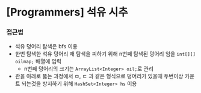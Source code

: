 # [Programmers] 석유 시추

### 접근법

- 석유 덩어리 탐색은 bfs 이용
- 한번 탐색한 석유 덩어리 재 탐색을 피하기 위해 n번째 탐색된 덩어리 임을 ```int[][] oilmap;``` 배열에 입력
  - n번째 덩어리의 크기는 ```ArrayList<Integer> oil;```로 관리
- 관을 아래로 뚫는 과정에서 ㅁ, ㄷ 과 같은 형식으로 덩어리가 있을때 두번이상 카운트 되는것을 방지하기 위해 ```HashSet<Integer> hs``` 이용